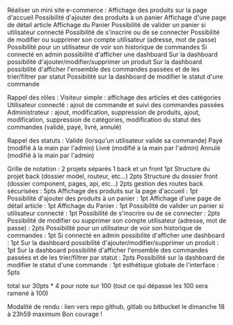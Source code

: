 Réaliser un mini site e-commerce :
Affichage des produits sur la page d'accueil
Possibilité d'ajouter des produits à un panier
Affichage d'une page de détail article
Affichage du Panier
Possibilité de valider un panier si utilisateur connecté
Possibilité de s'inscrire ou de se connecter
Possibilité de modifier ou supprimer son compte utilisateur (adresse, mot de passe)
Possibilité pour un utilisateur de voir son historique de commandes
Si connecté en admin possibilité d'afficher une dashboard
Sur la dashboard possibilité d'ajouter/modifier/supprimer un produit
Sur la dashboard possibilité d'afficher l'ensemble des commandes passées et de les trier/filtrer par statut
Possibilité sur la dashboard de modifier le statut d'une commande

Rappel des rôles :
Visiteur simple : affichage des articles et des catégories
Utilisateur connecté : ajout de commande et suivi des commandes passées
Administrateur : ajout, modification, suppression de produits, ajout, modification, suppression de catégories, modification du statut des commandes (validé, payé, livré, annulé)

Rappel des statuts :
Validé (lorsqu'un utilisateur valide sa commande)
Payé (modifié à la main par l'admin)
Livré (modifié à la main par l'admin)
Annulé (modifié à la main par l'admin)

Grille de notation :
  2 projets séparés 1 back et un front 1pt
  Structure du projet back (dossier model, routeur, etc...) 2pts
  Structure du dossier front (dossier component, pages, api, etc...) 2pts
  gestion des routes back sécurisées : 5pts
  Affichage des produits sur la page d'accueil : 1pt
  Possibilité d'ajouter des produits à un panier : 1pt
  Affichage d'une page de détail article : 1pt
  Affichage du Panier : 1pt
Possibilité de valider un panier si utilisateur connecté : 1pt
  Possibilité de s'inscrire ou de se connecter : 2pts
Possibilité de modifier ou supprimer son compte utilisateur (adresse, mot de passe) : 2pts
Possibilité pour un utilisateur de voir son historique de commandes : 1pt
  Si connecté en admin possibilité d'afficher une dashboard : 1pt
  Sur la dashboard possibilité d'ajouter/modifier/supprimer un produit : 1pt
Sur la dashboard possibilité d'afficher l'ensemble des commandes passées et de les trier/filtrer par statut : 2pts
Possibilité sur la dashboard de modifier le statut d'une commande : 1pt
  esthétique globale de l'interface : 5pts

total sur 30pts * 4 pour note sur 100 (tout ce qui dépasse les 100 sera ramené à 100)

Modalité de rendu : lien vers repo github, gitlab ou bitbucket le dimanche 18 à 23h59 maximum
Bon courage !
